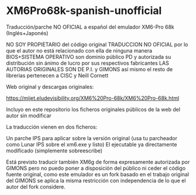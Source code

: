 # XM6Pro68k-spanish-unofficial

Traducción/parche NO OFICIAL a español del emulador XM6-Pro 68k (Inglés+Japonés)

NO SOY PROPIETARIO del código original
TRADUCCION NO OFICIAL por lo que el autor no está relacionado con ella de ninguna manera
BIOS+SISTEMA OPERATIVO son dominio público PD y autorizada su distribución sin ánimo de lucro por sus respectivos fabricantes
LAS AUTORIAS ORIGINALES SON DE P.I. y GIMONS así mismo el resto de librerias pertenecen a CISC y Neill Cornett

Web original y descargas originales:

https://mijet.eludevisibility.org/XM6%20Pro-68k/XM6%20Pro-68k.html

Incluyo en este repositorio los ficheros originales públicos de la web del autor sin modificar 

La traducción vienen en dos ficheros:

Un parche IPS para aplicar sobre la versión original (usa tu parcheador como Lunar IPS sobre el xm6.exe y listo)
El ejecutable ya directamente modificado (simplemente sobreescribe)

Está previsto traducir también XM6g de forma expresamente autorizada por GIMONS pero no puedo poner a disposición del público
ni ceder el código fuente original, como este emulador es un fork basado en el trabajo original del GIMONS se aplica la misma
restricción con independencia de lo que el autor del fork considere.

